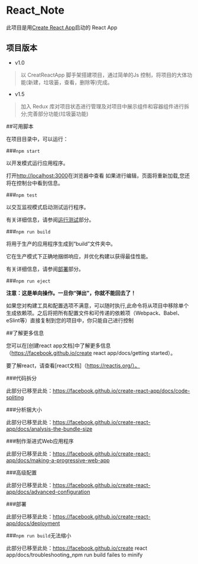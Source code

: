 # React_Note

此项目是用[Create React App](https://github.com/facebook/Create)启动的 React App

## 项目版本

 - v1.0

>以 CreatReactApp 脚手架搭建项目，通过简单的Js 控制，将项目的大体功能(新建，垃圾篓，查看，删除等)完成。

 - v1.5
 
>加入 Redux 库对项目状态进行管理及对项目中展示组件和容器组件进行拆分;完善部分功能(垃圾篓功能)


##可用脚本

在项目目录中，可以运行：

###`npm start`

以开发模式运行应用程序。<br>

打开[http://localhost:3000](http://localhost:3000)在浏览器中查看
如果进行编辑，页面将重新加载,您还将在控制台中看到信息。

###`npm test`

以交互监视模式启动测试运行程序。<br>

有关详细信息，请参阅[运行测试](https://facebook.github.io/create-react-app/docs/running-tests)部分。

###`npm run build`

将用于生产的应用程序生成到“build”文件夹中。<br>

它在生产模式下正确地捆绑响应，并优化构建以获得最佳性能。

有关详细信息，请参阅[部署](https://facebook.github.io/create-react-app/docs/deployment)部分。

###`npm run eject`

**注意：这是单向操作。一旦你“弹出”，你就不能回去了！**

如果您对构建工具和配置选项不满意，可以随时执行,此命令将从项目中移除单个生成依赖项。之后将把所有配置文件和可传递的依赖项（Webpack、Babel、eSlint等）直接复制到您的项目中，你只能自己进行控制

##了解更多信息

您可以在[创建react app文档]中了解更多信息（https://facebook.github.io/create react app/docs/getting started）。

要了解react，请查看[react文档]（https://reactjs.org/）。

###代码拆分

此部分已移至此处：https://facebook.github.io/create-react-app/docs/code-spliting

###分析捆大小

此部分已移至此处：https://facebook.github.io/create-react-app/docs/analysis-the-bundle-size

###制作渐进式Web应用程序

此部分已移至此处：https://facebook.github.io/create-react-app/docs/making-a-progressive-web-app

###高级配置

此部分已移至此处：https://facebook.github.io/create-react-app/docs/advanced-configuration

###部署

此部分已移至此处：https://facebook.github.io/create-react-app/docs/deployment

###`npm run build`无法缩小

此部分已移至此处：https://facebook.github.io/create react app/docs/troubleshooting_npm run build failes to minify